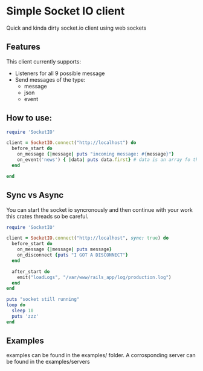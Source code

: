 # Simple Socket IO client

Quick and kinda dirty socket.io client using web sockets

## Features

This client currently supports:

* Listeners for all 9 possible message
* Send messages of the type:
  * message
  * json
  * event

## How to use:

```ruby
require 'SocketIO'

client = SocketIO.connect("http://localhost") do
  before_start do
    on_message {|message| puts "incoming message: #{message}"}
    on_event('news') { |data| puts data.first} # data is an array fo things.
  end

end
```

## Sync vs Async

You can start the socket io syncronously and then continue with your work
this crates threads so be careful.

```ruby
require 'SocketIO'

client = SocketIO.connect("http://localhost", sync: true) do
  before_start do
    on_message {|message| puts message}
    on_disconnect {puts "I GOT A DISCONNECT"}
  end

  after_start do
    emit("loadLogs", "/var/www/rails_app/log/production.log")
  end
end

puts "socket still running"
loop do
  sleep 10
  puts 'zzz'
end
```

## Examples

examples can be found in the examples/ folder. 
A corrosponding server can be found in the examples/servers
